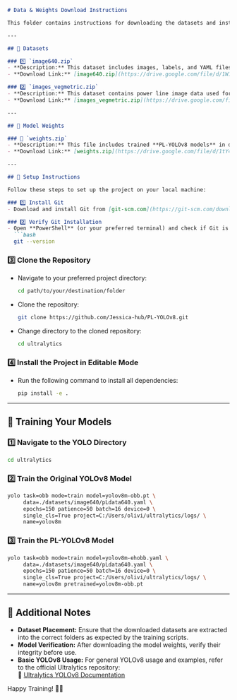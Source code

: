 
```markdown
# Data & Weights Download Instructions

This folder contains instructions for downloading the datasets and installation required for this project.

---

## 📂 Datasets

### 1️⃣ `image640.zip`
- **Description:** This dataset includes images, labels, and YAML files for power line images with a resolution of **640×640**.
- **Download Link:** [image640.zip](https://drive.google.com/file/d/1W1UfZsbCIQWDTiSzhQjwEQkO_hrOxl8S/view?usp=drive_link)

### 2️⃣ `images_vegmetric.zip`
- **Description:** This dataset contains power line image data used for generating vegetation encroachment metrics via `VegEncrochIndex/Final.py`.
- **Download Link:** [images_vegmetric.zip](https://drive.google.com/file/d/19xxtcgXUuCRm7JSNGakvloeHml36Do-E/view?usp=sharing)

---

## 🎯 Model Weights

### 📌 `weights.zip`
- **Description:** This file includes trained **PL-YOLOv8 models** in different sizes (**small, medium, and large**) with both **directional block and original versions**.
- **Download Link:** [weights.zip](https://drive.google.com/file/d/1tY4HjSvwp98aTlxIBInNscqrdPxt9W3E/view?usp=sharing)

---

## 🔧 Setup Instructions

Follow these steps to set up the project on your local machine:

### 1️⃣ Install Git
- Download and install Git from [git-scm.com](https://git-scm.com/downloads).

### 2️⃣ Verify Git Installation
- Open **PowerShell** (or your preferred terminal) and check if Git is installed by running:
  ```bash
  git --version
  ```

### 3️⃣ Clone the Repository
- Navigate to your preferred project directory:
  ```bash
  cd path/to/your/destination/folder
  ```
- Clone the repository:
  ```bash
  git clone https://github.com/Jessica-hub/PL-YOLOv8.git
  ```
- Change directory to the cloned repository:
  ```bash
  cd ultralytics
  ```

### 4️⃣ Install the Project in Editable Mode
- Run the following command to install all dependencies:
  ```bash
  pip install -e .
  ```

---

## 🚀 Training Your Models

### 1️⃣ Navigate to the YOLO Directory
```bash
cd ultralytics
```

### 2️⃣ Train the **Original YOLOv8 Model**
```bash
yolo task=obb mode=train model=yolov8m-obb.pt \
     data=./datasets/image640/pLdata640.yaml \
     epochs=150 patience=50 batch=16 device=0 \
     single_cls=True project=C:/Users/olivi/ultralytics/logs/ \
     name=yolov8m
```

### 3️⃣ Train the **PL-YOLOv8 Model**
```bash
yolo task=obb mode=train model=yolov8m-ehobb.yaml \
     data=./datasets/image640/pLdata640.yaml \
     epochs=150 patience=50 batch=16 device=0 \
     single_cls=True project=C:/Users/olivi/ultralytics/logs/ \
     name=yolov8m pretrained=yolov8m-obb.pt
```

---

## 📝 Additional Notes

- **Dataset Placement:** Ensure that the downloaded datasets are extracted into the correct folders as expected by the training scripts.
- **Model Verification:** After downloading the model weights, verify their integrity before use.
- **Basic YOLOv8 Usage:** For general YOLOv8 usage and examples, refer to the official Ultralytics repository:  
  🔗 [Ultralytics YOLOv8 Documentation](https://github.com/ultralytics/ultralytics/tree/main)

Happy Training! 🚀🔥
```

